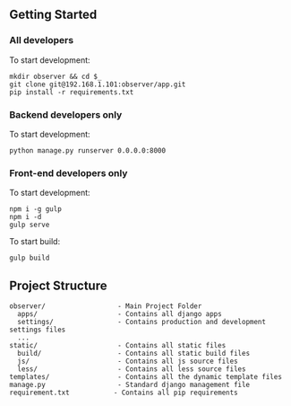 ## Getting Started

### All developers

To start development:

```shell
mkdir observer && cd $_
git clone git@192.168.1.101:observer/app.git
pip install -r requirements.txt
```

### Backend developers only

To start development:

```shell
python manage.py runserver 0.0.0.0:8000
```

### Front-end developers only

To start development:

```shell
npm i -g gulp
npm i -d
gulp serve
```

To start build:

```shell
gulp build
```

## Project Structure

```
observer/                  - Main Project Folder
  apps/                    - Contains all django apps
  settings/                - Contains production and development settings files
  ...
static/                    - Contains all static files
  build/                   - Contains all static build files
  js/                      - Contains all js source files
  less/                    - Contains all less source files
templates/                 - Contains all the dynamic template files
manage.py                  - Standard django management file
requirement.txt           - Contains all pip requirements
```